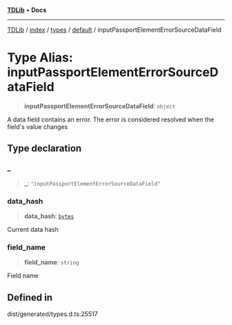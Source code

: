 [**TDLib**](../../../../../../README.md) • **Docs**

***

[TDLib](../../../../../../modules.md) / [index](../../../../../README.md) / [types](../../../README.md) / [default](../README.md) / inputPassportElementErrorSourceDataField

# Type Alias: inputPassportElementErrorSourceDataField

> **inputPassportElementErrorSourceDataField**: `object`

A data field contains an error. The error is considered resolved when the field's value changes

## Type declaration

### \_

> **\_**: `"inputPassportElementErrorSourceDataField"`

### data\_hash

> **data\_hash**: [`bytes`](bytes-1.md)

Current data hash

### field\_name

> **field\_name**: `string`

Field name

## Defined in

dist/generated/types.d.ts:25517
